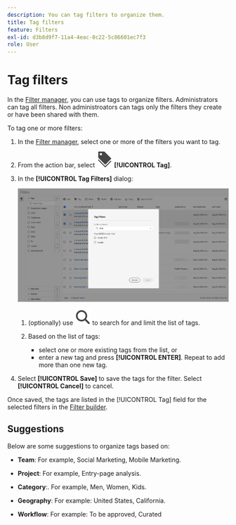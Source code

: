 ```yaml
---
description: You can tag filters to organize them.
title: Tag filters
feature: Filters
exl-id: d3b8d9f7-11a4-4eac-8c22-5c86601ec7f3
role: User
---
```

# Tag filters

In the [Filter manager](manage-filters.md), you can use tags to organize filters. Administrators can tag all filters. Non administroators can tags only the filters they create or have been shared with them.

To tag one or more filters:

1. In the [Filter manager](manage-filters.md), select one or more of the filters you want to tag.
1. From the action bar, select ![Labels](/help/assets/icons/Labels.svg) **[!UICONTROL Tag]**.
1. In the **[!UICONTROL Tag Filters]** dialog:
   
   ![Tag Filters dialog](assets/tag-filter-dialog.png)

   1. (optionally) use ![Search](/help/assets/icons/Search.svg) to search for and limit the list of tags.

   2. Based on the list of tags:
   
      * select one or more existing tags from the list, or
      * enter a new tag and press **[!UICONTROL ENTER]**. Repeat to add more than one new tag.

1. Select **[!UICONTROL Save]** to save the tags for the filter. Select **[!UICONTROL Cancel]** to cancel.

Once saved, the tags are listed in the [!UICONTROL Tag] field for the selected filters in the [Filter builder](filter-builder.md). 


## Suggestions

Below are some suggestions to organize tags based on:

* **Team**: For example, Social Marketing, Mobile Marketing.
    
* **Project**: For example, Entry-page analysis.
    
* **Category**:. For example, Men, Women, Kids.

* **Geography**: For example: United States, California.
    
* **Workflow**: For example: To be approved,  Curated

